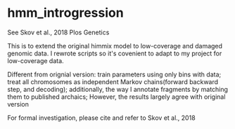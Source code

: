# hmm_introgression
See Skov et al., 2018 Plos Genetics

This is to extend the original himmix model to low-coverage and damaged genomic data. I rewrote scripts so it's covenient to adapt to my project for low-coverage data. 

Different from orignial version: train parameters using only bins with data; treat all chromosomes as independent Markov chains(forward backward step, and decoding); additionally, the way I annotate fragments by matching them to published archaics; However, the results largely agree with original version

For formal investigation, please cite and refer to Skov et al., 2018
